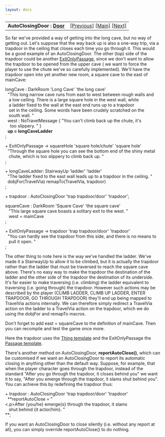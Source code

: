 ```yaml
---
layout: docs
---
```

<table width="100%" data-border="0" data-cellspacing="0"
data-cellpadding="3" data-bgcolor="#C0C0C0">
<colgroup>
<col style="width: 50%" />
<col style="width: 50%" />
</colgroup>
<tbody>
<tr>
<td style="text-align: left;"><strong>AutoClosingDoor : <a
href="door.html">Door</a><br />
</strong></td>
<td style="text-align: right;"><a
href="exitonlypassage.html">[Previous]</a> <a
href="generalintroduction.html">[Main]</a> <a
href="onewayroomconnector.html">[Next]</a></td>
</tr>
</tbody>
</table>

  
So far we've provided a way of getting into the long cave, but no way of
getting out. Let's suppose that the way back up is also a one-way trip,
via a trapdoor in the ceiling that closes each time you go through it.
This would be a good example of an AutoClosingDoor. The other (top) side
of the trapdoor could be another [ExitOnlyPassage](exitonlypassage.html),
since we don't want to allow the trapdoor to be opened from the upper
cave ( we want to force the player to use the chute we've so carefully
implemented). We'll have the trapdoor open into yet another new room, a
square cave to the east of mainCave:  
  
longCave : DarkRoom 'Long Cave' 'the long cave'  
  "This long narrow cave runs from east to west between rough walls and   
   a low ceiling. There is a large square hole in the west wall, while  
   a ladder fixed to the wall at the east end runs up to a trapdoor  
   set in the ceiling. Some words have been crudely scratched on the  
   south wall. "  
  west : NoTravelMessage { "You can't climb back up the chute, it's  
    too slippery. " }  
  **up = longCaveLadder**   
;  
  
+ ExitOnlyPassage -\> squareHole 'square hole/chute' 'square hole'  
  "Through the square hole you can see the bottom end of the shiny metal  
   chute, which is too slippery to climb back up. "  
;  
  
+ longCaveLadder: StairwayUp 'ladder' 'ladder'  
  "The ladder fixed to the east wall leads up to a trapdoor in the ceiling. "  
  dobjFor(TravelVia) remapTo(TravelVia, trapdoor)  
;  
  
+ trapdoor : AutoClosingDoor 'trap trapdoor/door' 'trapdoor';  
  
squareCave : DarkRoom 'Square Cave' 'the square cave'  
   "This large square cave boasts a solitary exit to the west. "  
   west = mainCave  
;  
  
+ ExitOnlyPassage -\> trapdoor 'trap trapdoor/door' 'trapdoor'  
  "You can hardly see the trapdoor from this side, and there is no means to  
   pull it open. "     
;  
  
The other thing to note here is the way we've handled the ladder. We've
made it a StairwayUp to allow it to be climbed, but it is actually the
trapdoor rather than the ladder that must be traversed to reach the
square cave above. There's no easy way to make the trapdoor the
destination of the ladder and the other side of the trapdoor the
destination of its underside. It's far easier to make traversing (i.e.
climbing) the ladder equivalent to traversing (i.e. going through) the
trapdoor. However such actions may be described by the player (CLIMB
LADDER, CLIMB UP LADDER, ENTER TRAPDOOR, GO THROUGH TRAPDOOR) they'll
end up being mapped to TravelVia actions internally. We can therefore
simply redirect a TravelVia action on the ladder to a TravelVia action
on the trapdoor, which we do using the dobjFor and remapTo macros.  
  
Don't forget to add east = squareCave to the definition of mainCave.
Then you can recompile and test the game once more.  
  
Here the trapdoor uses the [Thing template](thingtemplate.html) and the
ExitOnlyPassage the [Passage template](passagetemplate.html).  
  
There's another method on AutoClosingDoor, **reportAutoClose()**, which
can be customised if we want an AutoClosingDoor to report its automatic
closing in anything other than the default way. Suppose, for example,
that when the player character goes through the trapdoor, instead of the
standard "After you go through the trapdoor, it closes behind you" we
want it to say, "After you emerge through the trapdoor, it slams shut
behind you". You can achieve this by redefining the trapdoor thus:  
  
+ trapdoor : AutoClosingDoor 'trap trapdoor/door' 'trapdoor'  
  **reportAutoClose = "\<.p\>After {you/he} emerge{s} through the trapdoor, it slams  
   shut behind {it actor/him}. "  
**;  
  
If you want an AutoClosingDoor to close silently (i.e. without any
report at all), you can simply override reportAutoClose() to do
nothing.  
